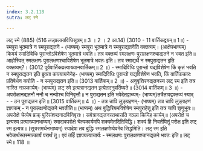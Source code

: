 ```yaml
---
index: 3.2.118
sutra: लट् स्मे

---
```

लट् स्मे (885) (516 लड्प्रत्ययविधिसूत्रम्॥ 3 । 2 । 2 आ.14) (3010  - 11 वार्तिकद्वयम्॥ 1॥) - स्मपुरा भूतमात्रे न स्मपुराद्यतने - (भाष्यम्) स्मपुरा भूतमात्रे न स्मपुराद्यतनेति वक्तव्यम्। (आक्षेपभाष्यम्) किमयं स्मादिविधिः पुरान्तोऽविशेषेण भूतमात्रे भवति। तत्र वक्तव्यं स्मलक्षणः पुरालक्षणश्चाद्यतने न भवत इति॥ आहोस्वित् स्मलक्षणः पुरालक्षणश्चाविशेषेण भूतमात्रे भवतः इति। तत्र स्माद्यर्थे न स्मपुराद्यतन इति वक्तव्यम्?। (3012 पूर्ववार्तिकप्रत्याख्यानवार्तिकम्॥ 2 ॥) - स्मादिविधिः पुरान्तो यद्यविशेषेण किं कृतं भवति न स्मपुराद्यतन इति ब्रुवता कात्यायनेनेह- (भाष्यम्) स्मादिविधिः पुरान्तो यद्यविशेषेण भवति, किं वार्तिककारः प्रतिषेधेन करोति - न स्मपुराद्यतन इति॥ (3013 वार्तिकम्॥ 2 ॥) - अनुवृत्तिरनद्यतनस्य लट् स्म इति तत्र नास्ति नञ्ञ्कार्यम्- (भाष्यम्) लट् स्मे इत्यत्रानद्यतन इत्येतदनुवर्तिष्यते॥ (3014 वार्तिकम्॥ 3 ॥) - अपरोक्षानद्यतनौ ननौ च नन्वोश्च विनिवृत्तौ॥ न पुराद्यतन इति भवेदेतद्वाच्यम्- (भाष्यम्)तत्रैतावद्वक्तव्यं स्याद् - - ठन पुराद्यतन इति॥ (3015 वार्तिकम्॥ 4 ॥) - तत्र चापि लुङ्ग्रहणम्- (भाष्यम्) तत्र चापि लुङ्ग्रहणं ज्ञापकम् - न पुरालक्षणोद्यतने भवतीति॥  (भाष्यम्) अथ बुद्धिरियमविशेषेण स्मपुराहेतू इति तत्र चापि शृणुभूयः॥ अपरोक्षे चेत्येष प्राक् पुरिसंशब्दनादविनिवृत्तः। सर्वत्रानद्यतनस्तथासति नञ्ञा किमिह कार्यम्॥ (अपरोक्षे च इत्यस्य प्रत्याख्यानभाष्यम्) स्मादावपरोक्षे चेत्यकार्यमपि शक्यमेतदितिविद्धि। शक्यं हि निवर्तयितुं परोक्ष इति लट् स्म इत्यत्र॥ (सूत्रसमर्थनभाष्यम्) स्यादेषा तव बुद्धिः स्मलक्षणेप्येवमेव सिद्धमिति। लट् स्म इति भवेन्नार्थस्तस्मात्कार्यं परार्थं तु। एवं तर्हि ज्ञापयत्याचार्यः - स्मलक्षणः पुरालक्षणश्चानद्यतने भवतः इति॥ लट् स्मे॥ 118 ॥